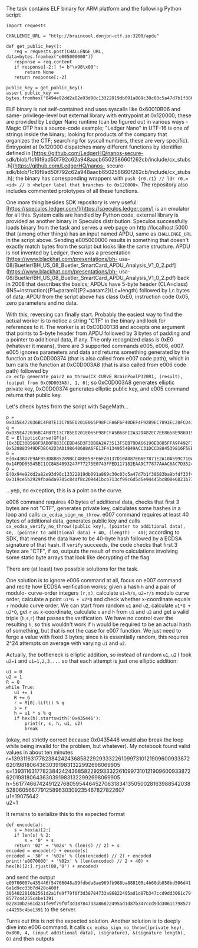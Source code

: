 The task contains ELF binary for ARM platform and the following Python script:  
```  
import requests

CHALLENGE_URL = "http://braincool.donjon-ctf.io:3200/apdu"

def get_public_key():  
   req = requests.post(CHALLENGE_URL, data=bytes.fromhex("e005000000"))  
   response = req.content  
   if response[-2:] != b"\x90\x00":  
       return None  
   return response[:-2]

public_key = get_public_key()  
assert public_key ==
bytes.fromhex("0494e92dd2a82e93d90c13322819db091a869c30c03c5a47d7b1f38683ba9bfdf33f44582dbd19e55e319ce5b2929fba6da9705c84df8c209441bcb713cf99c6d5d6e94445bc808e6821b73f3fa7d55b8a")  
```

ELF binary is not self-contained and uses syscalls like 0x60010B06 and same-
privilege-level but external library with entrypoint at 0x120000; these are
provided by Ledger Nano runtime (can be figured out in various ways - Magic
OTP has a source-code example; "Ledger Nano" in UTF-16 is one of strings
inside the binary; looking for products of the company that organizes the CTF;
searching for syscall numbers, these are very specific). Entrypoint at
0x120000 dispatches many different functions by identifier defined in
[https://github.com/LedgerHQ/nanos-secure-
sdk/blob/1c16f9ad50f792c62a948aacb650258660f262cb/include/cx_stubs.h](https://github.com/LedgerHQ/nanos-
secure-sdk/blob/1c16f9ad50f792c62a948aacb650258660f262cb/include/cx_stubs.h);
the binary has corresponding wrappers with `push {r0,r1} // ldr r0,=<id> // b
<helper label that branches to 0x120000>`. The repository also includes
commented prototypes of all these functions.

One more thing besides SDK repository is very useful:
[https://speculos.ledger.com/](https://speculos.ledger.com/) is an emulator
for all this. System calls are handled by Python code, external library is
provided as another binary in Speculos distribution. Speculos successfully
loads binary from the task and serves a web page on http://localhost:5000 that
(among other things) has an input named APDU, same as `CHALLENGE_URL` in the
script above. Sending e005000000 results in something that doesn't exactly
match bytes from the script but looks like the same structure. APDU is not
invented by Ledger, there was a presentation
[https://www.blackhat.com/presentations/bh-
usa-08/Buetler/BH_US_08_Buetler_SmartCard_APDU_Analysis_V1_0_2.pdf](https://www.blackhat.com/presentations/bh-
usa-08/Buetler/BH_US_08_Buetler_SmartCard_APDU_Analysis_V1_0_2.pdf) back in
2008 that describes the basics; APDUs have 5-byte header
(CLA=class)(INS=instruction)(P1=param1)(P2=param2)(Lc=length) followed by Lc
bytes of data; APDU from the script above has class 0xE0, instruction code
0x05, zero parameters and no data.

With this, reversing can finally start. Probably the easiest way to find the
actual worker is to notice a string "CTF" in the binary and look for
references to it. The worker is at 0xC0D00138 and accepts one argument that
points to 5-byte header from APDU followed by 3 bytes of padding and a pointer
to additional data, if any. The only recognized class is 0xE0 (whatever it
means), there are 3 supported commands e005, e006, e007. e005 ignores
parameters and data and returns something generated by the function at
0xC0D00374 (that is also called from e007 code path), which in turn calls the
function at 0xC0D003A8 (that is also called from e006 code path) followed by
`cx_ecfp_generate_pair2_no_throw(CX_CURVE_BrainPoolP320R1, (result), (output
from 0xC0D003A8), 1, 0)`; so 0xC0D003A8 generates elliptic private key,
0xC0D00374 generates elliptic public key, and e005 command returns that public
key.

Let's check bytes from the script with SageMath...  
```  
p =
0xD35E472036BC4FB7E13C785ED201E065F98FCFA6F6F40DEF4F92B9EC7893EC28FCD412B1F1B32E27  
q =
0xD35E472036BC4FB7E13C785ED201E065F98FCFA5B68F12A32D482EC7EE8658E98691555B44C59311  
E = EllipticCurve(GF(p),
[0x3EE30B568FBAB0F883CCEBD46D3F3BB8A2A73513F5EB79DA66190EB085FFA9F492F375A97D860EB4,
0x520883949DFDBC42D3AD198640688A6FE13F41349554B49ACC31DCCD884539816F5EB4AC8FB1F1A6])  
G =
E(0x43BD7E9AFB53D8B85289BCC48EE5BFE6F20137D10A087EB6E7871E2A10A599C710AF8D0D39E20611,
0x14FDD05545EC1CC8AB4093247F77275E0743FFED117182EAA9C77877AAAC6AC7D35245D1692E8EE1)  
Q =
E(0x94e92dd2a82e93d90c13322819db091a869c30c03c5a47d7b1f38683ba9bfdf33f44582dbd19e55e,
0x319ce5b2929fba6da9705c84df8c209441bcb713cf99c6d5d6e94445bc808e6821b73f3fa7d55b8a)  
```  
...yep, no exception, this is a point on the curve.

e006 command requires 40 bytes of additional data, checks that first 3 bytes
are not "CTF", generates private key, calculates some hashes in a loop and
calls `cx_ecdsa_sign_no_throw`. e007 command requires at least 40 bytes of
additional data, generates public key and calls
`cx_ecdsa_verify_no_throw((public key), (pointer to additional data), 40,
(pointer to additional data) + 40, (length) - 40)`; according to SDK, that
means the data have to be 40-byte hash followed by a ECDSA signature of that
hash. If `verify` succeeds, the code checks that first 3 bytes are "CTF", if
so, outputs the result of more calculations involving some static byte arrays
that look like decrypting of the flag.

There are (at least) two possible solutions for the task.

One solution is to ignore e006 command at all, focus on e007 command and
recite how ECDSA verification works: given a hash `h` and a pair of modulo-
curve-order integers `(r,s)`, calculate `u1=h/s`, `u2=r/s` modulo curve order,
calculate a point `u1*G + u2*Q` and check whether x-coordinate equals `r`
modulo curve order. We can start from random `u1` and `u2`, calculate `u1*G +
u2*Q`, get `r` as x-coordinate, calculate `s` and `h` from `u1` and `u2` and
get a valid triple (`h`,`s`,`r`) that passes the verification. We have no
control over the resulting `h`, so this wouldn't work if `h` would be required
to be an actual hash of something, but that is not the case for e007 function.
We just need to forge a value with fixed 3 bytes; since `h` is essentially
random, this requires 2^24 attempts on average with varying `u1` and `u2`.

Actually, the bottleneck is elliptic addition, so instead of random `u1`, `u2`
I took `u2=1` and `u1=1,2,3,...` so that each attempt is just one elliptic
addition:  
```  
u1 = 0  
u2 = 1  
R = Q  
while True:  
   u1 += 1  
   R += G  
   r = R[0].lift() % q  
   s = r  
   h = u1 * s % q  
   if hex(h).startswith('0x435446'):  
       print(r, s, h, u1, u2)  
       break  
```  
(okay, not strictly correct because 0x0435446 would also break the loop while
being invalid for the problem, but whatever). My notebook found valid values
in about ten minutes  
r=139311631778238424243685822929333226109973101219096009338726201981806436303919831322992698069905  
s=139311631778238424243685822929333226109973101219096009338726201981806436303919831322992698069905  
h=561774667424912276805954464527063183413505002816398854203852806056677912589630309235467827822607  
u1=19075642  
u2=1

It remains to serialize this to the expected format  
```  
def encode(a):  
   s = hex(a)[2:]  
   if len(s) % 2:  
       s = '0' + s  
   return '02' + '%02x' % (len(s) // 2) + s  
encoded = encode(r) + encode(s)  
encoded = '30' + '%02x' % (len(encoded) // 2) + encoded  
print('e0070000' + '%02x' % (len(encoded) // 2 + 40) +
hex(h)[2:].rjust(80,'0') + encoded)  
```  
and send the output
`e00700007e435446f54766048a99fdbda8ae969fb988ba888100c4b60db858bd506d416a1d9cc33b7d420c400f`  
`3054022810b2561d2a1fe9f79f0f3d38784733a86822495ad1d87b347ccd9dd3061c798577c44255c4be1391`  
`022810b2561d2a1fe9f79f0f3d38784733a86822495ad1d87b347ccd9dd3061c798577c44255c4be1391`
to the server.

Turns out this is not the expected solution. Another solution is to deeply
dive into e006 command. It calls `cx_ecdsa_sign_no_throw((private key), 0x800,
4, (input additional data), (signature), &(signature length), 0)` and then
outputs